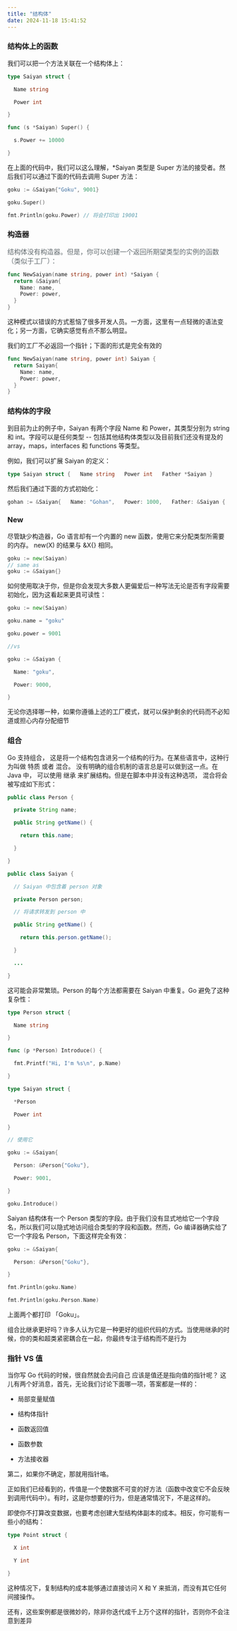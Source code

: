 ```yaml
---
title: "结构体"
date: 2024-11-18 15:41:52
---
```


### 结构体上的函数

我们可以把一个方法关联在一个结构体上：

``` go
type Saiyan struct {

  Name string

  Power int

}

func (s *Saiyan) Super() {

  s.Power += 10000

}
```

在上面的代码中，我们可以这么理解，\*Saiyan 类型是 Super 方法的接受者。然后我们可以通过下面的代码去调用 Super 方法：

``` go
goku := &Saiyan{"Goku", 9001}

goku.Super()

fmt.Println(goku.Power) // 将会打印出 19001
```

### **构造器**

<span style="font-size: 15px; color: rgb(99, 107, 111)">结构体没有构造器。但是，你可以创建一个返回所期望类型的实例的函数（类似于工厂）：</span>

``` go
func NewSaiyan(name string, power int) *Saiyan {
  return &Saiyan{
    Name: name,
    Power: power,
  }
}
```

这种模式以错误的方式惹恼了很多开发人员。一方面，这里有一点轻微的语法变化；另一方面，它确实感觉有点不那么明显。

我们的工厂不必返回一个指针；下面的形式是完全有效的

``` go
func NewSaiyan(name string, power int) Saiyan {
  return Saiyan{
    Name: name,
    Power: power,
  }
}
```

### 结构体的字段

到目前为止的例子中，Saiyan 有两个字段 Name 和 Power，其类型分别为 string 和 int。字段可以是任何类型 -- 包括其他结构体类型以及目前我们还没有提及的 array，maps，interfaces 和 functions 等类型。

例如，我们可以扩展 Saiyan 的定义：

``` go
type Saiyan struct {   Name string   Power int   Father *Saiyan }
```

然后我们通过下面的方式初始化：

``` go
gohan := &Saiyan{   Name: "Gohan",   Power: 1000,   Father: &Saiyan {     Name: "Goku",     Power: 9001,     Father: nil,   }, }
```

### New

尽管缺少构造器，Go 语言却有一个内置的 new 函数，使用它来分配类型所需要的内存。 new(X) 的结果与 &X{} 相同。

``` go
goku := new(Saiyan)
// same as
goku := &Saiyan{}
```

如何使用取决于你，但是你会发现大多数人更偏爱后一种写法无论是否有字段需要初始化，因为这看起来更具可读性：

``` go
goku := new(Saiyan)

goku.name = "goku"

goku.power = 9001

//vs

goku := &Saiyan {

  Name: "goku",

  Power: 9000,

}
```

无论你选择哪一种，如果你遵循上述的工厂模式，就可以保护剩余的代码而不必知道或担心内存分配细节

### 组合

Go 支持组合， 这是将一个结构包含进另一个结构的行为。在某些语言中，这种行为叫做 特质 或者 混合。 没有明确的组合机制的语言总是可以做到这一点。在 Java 中， 可以使用 继承 来扩展结构。但是在脚本中并没有这种选项， 混合将会被写成如下形式：

``` java
public class Person {

  private String name;

  public String getName() {

    return this.name;

  }

}

public class Saiyan {

  // Saiyan 中包含着 person 对象

  private Person person;

  // 将请求转发到 person 中

  public String getName() {

    return this.person.getName();

  }

  ...

}
```

这可能会非常繁琐。Person 的每个方法都需要在 Saiyan 中重复。Go 避免了这种复杂性：

``` go
type Person struct {

  Name string

}

func (p *Person) Introduce() {

  fmt.Printf("Hi, I'm %s\n", p.Name)

}

type Saiyan struct {

  *Person

  Power int

}

// 使用它

goku := &Saiyan{

  Person: &Person{"Goku"},

  Power: 9001,

}

goku.Introduce()
```

Saiyan 结构体有一个 Person 类型的字段。由于我们没有显式地给它一个字段名，所以我们可以隐式地访问组合类型的字段和函数。然而，Go 编译器确实给了它一个字段名 Person，下面这样完全有效：

``` go
goku := &Saiyan{

  Person: &Person{"Goku"},

}

fmt.Println(goku.Name)

fmt.Println(goku.Person.Name)
```

上面两个都打印 「Goku」。

组合比继承更好吗？许多人认为它是一种更好的组织代码的方式。当使用继承的时候，你的类和超类紧密耦合在一起，你最终专注于结构而不是行为

### 指针 VS 值

当你写 Go 代码的时候，很自然就会去问自己 应该是值还是指向值的指针呢？ 这儿有两个好消息，首先，无论我们讨论下面哪一项，答案都是一样的：

- 局部变量赋值

- 结构体指针

- 函数返回值

- 函数参数

- 方法接收器

第二，如果你不确定，那就用指针咯。

正如我们已经看到的，传值是一个使数据不可变的好方法（函数中改变它不会反映到调用代码中）。有时，这是你想要的行为，但是通常情况下，不是这样的。

即使你不打算改变数据，也要考虑创建大型结构体副本的成本。相反，你可能有一些小的结构：

``` go
type Point struct {

  X int

  Y int

}
```

这种情况下，复制结构的成本能够通过直接访问 X 和 Y 来抵消，而没有其它任何间接操作。

还有，这些案例都是很微妙的，除非你迭代成千上万个这样的指针，否则你不会注意到差异
